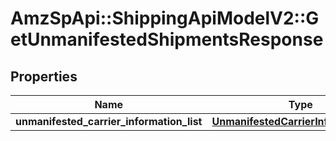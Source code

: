 # AmzSpApi::ShippingApiModelV2::GetUnmanifestedShipmentsResponse

## Properties
Name | Type | Description | Notes
------------ | ------------- | ------------- | -------------
**unmanifested_carrier_information_list** | [**UnmanifestedCarrierInformationList**](UnmanifestedCarrierInformationList.md) |  | [optional] 

